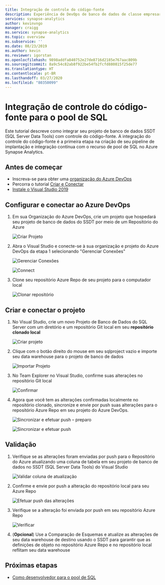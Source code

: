 ```yaml
---
title: Integração de controle do código-fonte
description: Experiência de DevOps de banco de dados de classe empresarial para o pool de SQL com integração do controle do código-fonte nativo usando Azure Repos (Git e GitHub).
services: synapse-analytics
author: kevinvngo
manager: craigg
ms.service: synapse-analytics
ms.topic: overview
ms.subservice: ''
ms.date: 08/23/2019
ms.author: kevin
ms.reviewer: igorstan
ms.openlocfilehash: 9898addfa840752e27de8716d2185e767aac809b
ms.sourcegitcommit: 8a9c54c82ab8f922be54fb2fcfd880815f25de77
ms.translationtype: HT
ms.contentlocale: pt-BR
ms.lasthandoff: 03/27/2020
ms.locfileid: "80350099"
---
```

# <a name="source-control-integration-for-sql-pool"></a>Integração de controle do código-fonte para o pool de SQL

Este tutorial descreve como integrar seu projeto de banco de dados SSDT (SQL Server Data Tools) com controle do código-fonte.  A integração do controle do código-fonte é a primeira etapa na criação de seu pipeline de implantação e integração contínua com o recurso de pool de SQL no Azure Synapse Analytics. 

## <a name="before-you-begin"></a>Antes de começar

- Inscreva-se para obter uma [organização do Azure DevOps](https://azure.microsoft.com/services/devops/)
- Percorra o tutorial [Criar e Conectar](https://docs.microsoft.com/azure/sql-data-warehouse/create-data-warehouse-portal)
-  [Instale o Visual Studio 2019](https://visualstudio.microsoft.com/vs/older-downloads/) 

## <a name="set-up-and-connect-to-azure-devops"></a>Configurar e conectar ao Azure DevOps

1. Em sua Organização do Azure DevOps, crie um projeto que hospedará seu projeto de banco de dados do SSDT por meio de um Repositório do Azure

   ![Criar Projeto](./media/sql-data-warehouse-source-control-integration/1-create-project-azure-devops.png "Criar projeto")

2. Abra o Visual Studio e conecte-se à sua organização e projeto do Azure DevOps da etapa 1 selecionando "Gerenciar Conexões"

   ![Gerenciar Conexões](./media/sql-data-warehouse-source-control-integration/2-manage-connections.png "Gerenciar conexões")

   ![Connect](./media/sql-data-warehouse-source-control-integration/3-connect.png "Conectar")

3. Clone seu repositório Azure Repo de seu projeto para o computador local

   ![Clonar repositório](./media/sql-data-warehouse-source-control-integration/4-clone-repo.png "Clonar repositório")

## <a name="create-and-connect-your-project"></a>Criar e conectar o projeto

1. No Visual Studio, crie um novo Projeto de Banco de Dados do SQL Server com um diretório e um repositório Git local em seu **repositório clonado local**

   ![Criar projeto](./media/sql-data-warehouse-source-control-integration/5-create-new-project.png "Criar um novo projeto")  

2. Clique com o botão direito do mouse em seu sqlproject vazio e importe seu data warehouse para o projeto de banco de dados

   ![Importar Projeto](./media/sql-data-warehouse-source-control-integration/6-import-new-project.png "Importar projeto")  

3. No Team Explorer no Visual Studio, confirme suas alterações no repositório Git local 

   ![Confirmar](./media/sql-data-warehouse-source-control-integration/6.5-commit-push-changes.png "Commit")  

4. Agora que você tem as alterações confirmadas localmente no repositório clonado, sincronize e envie por push suas alterações para o repositório Azure Repo em seu projeto do Azure DevOps.

   ![Sincronizar e efetuar push – preparo](./media/sql-data-warehouse-source-control-integration/7-commit-push-changes.png "Sincronizar e efetuar push – preparo")

   ![Sincronizar e efetuar push](./media/sql-data-warehouse-source-control-integration/7.5-commit-push-changes.png "Sincronizar e efetuar push")  

## <a name="validation"></a>Validação

1. Verifique se as alterações foram enviadas por push para o Repositório do Azure atualizando uma coluna de tabela em seu projeto de banco de dados no SSDT (SQL Server Data Tools) do Visual Studio

   ![Validar coluna de atualização](./media/sql-data-warehouse-source-control-integration/8-validation-update-column.png "Validar coluna de atualização")

2. Confirme e envie por push a alteração do repositório local para seu Azure Repo

   ![Efetuar push das alterações](./media/sql-data-warehouse-source-control-integration/9-push-column-change.png "Enviar alterações por push")

3. Verifique se a alteração foi enviada por push em seu repositório Azure Repo

   ![Verificar](./media/sql-data-warehouse-source-control-integration/10-verify-column-change-pushed.png "Verificar alterações")

4. (**Opcional**) Use a Comparação de Esquemas e atualize as alterações de seu data warehouse de destino usando o SSDT para garantir que as definições de objeto no repositório Azure Repo e no repositório local reflitam seu data warehouse

## <a name="next-steps"></a>Próximas etapas

- [Como desenvolvedor para o pool de SQL](sql-data-warehouse-overview-develop.md)
